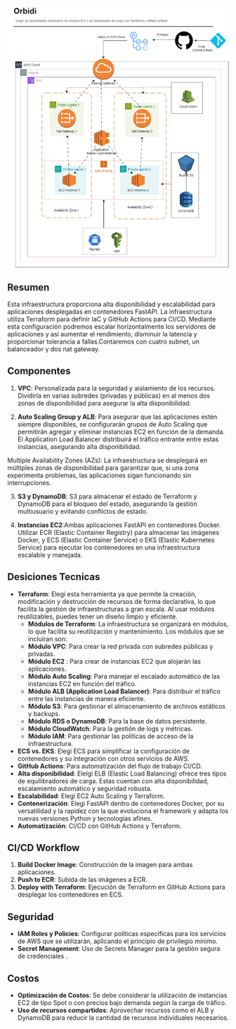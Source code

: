 ![Texto alternativo](https://github.com/oliverhernandezmoreno/Orbidi/blob/main/Orbidi.jpg)

## Resumen
Esta infraestructura proporciona alta disponibilidad y escalabilidad para aplicaciones desplegadas en contenedores FastAPI. La infraestructura utiliza Terraform para definir IaC y GitHub Actions para CI/CD. Mediante esta configuración podremos escalar horizontalmente los servidores de aplicaciones y así aumentar el rendimiento, disminuir la latencia y proporcionar tolerancia a fallas.Contaremos con cuatro subnet, un balanceador y dos nat gateway.

## Componentes
1. **VPC**: Personalizada para la seguridad y aislamiento de los recursos. Dividirla en varias subredes (privadas y públicas) en al menos dos zonas de disponibilidad para asegurar la alta disponibilidad.

2. **Auto Scaling Group y ALB**: Para asegurar que las aplicaciones estén siempre disponibles, se configurarán grupos de Auto Scaling que permitirán agregar y eliminar instancias EC2 en función de la demanda. El Application Load Balancer distribuirá el tráfico entrante entre estas instancias, asegurando alta disponibilidad.

Multiple Availability Zones (AZs): La infraestructura se desplegará en múltiples zonas de disponibilidad para garantizar que, si una zona experimenta problemas, las aplicaciones sigan funcionando sin interrupciones.

3. **S3 y DynamoDB**: S3 para almacenar el estado de Terraform y DynamoDB para el bloqueo del estado, asegurando la gestión multiusuario y evitando conflictos de estado.

4. **Instancias EC2**:Ambas aplicaciones FastAPI en contenedores Docker. Utilizar ECR (Elastic Container Registry) para almacenar las imágenes Docker, y ECS (Elastic Container Service) o EKS (Elastic Kubernetes Service) para ejecutar los contenedores en una infraestructura escalable y manejada.

## Desiciones Tecnicas
- **Terraform**: Elegi esta herramienta ya que permite la creación, modificación y destrucción de recursos de forma declarativa, lo que facilita la gestión de infraestructuras a gran escala. Al usar módulos reutilizables, puedes tener un diseño limpio y eficiente.
    - **Módulos de Terraform**: La infraestructura se organizará en módulos, lo que facilita su reutilización y mantenimiento. Los módulos que se incluiran son:
    - **Módulo VPC**: Para crear la red privada con subredes públicas y privadas.
    - **Módulo EC2** : Para crear de instancias EC2 que alojarán las aplicaciones.
    - **Módulo Auto Scaling**: Para manejar el escalado automático de las instancias EC2 en función del tráfico.
    - **Módulo ALB (Application Load Balancer)**: Para distribuir el tráfico entre las instancias de manera eficiente.
    - **Módulo S3**: Para gestionar el almacenamiento de archivos estáticos y backups.
    - **Módulo RDS o DynamoDB**: Para la base de datos persistente.
    - **Módulo CloudWatch**: Para la gestión de logs y métricas.
    - **Módulo IAM**: Para gestionar las políticas de acceso de la infraestructura.
- **ECS vs. EKS**: Elegi ECS para simplificar la configuración de contenedores y su integración con otros servicios de AWS.
- **GitHub Actions**: Para automatización del flujo de trabajo CI/CD.
- **Alta disponibilidad**: Elelgi ELB (Elastic Load Balancing) ofrece tres tipos de equilibradores de carga. Estas cuentan con alta disponibilidad, escalamiento automático y seguridad robusta.
- **Escalabilidad**: Elegi  EC2 Auto Scaling y Terraform.
- **Contenerización**: Elegi FastAPI dentro de contenedores Docker, por su versatilidad y la rapidez con la que evoluciona el framework y adapta los nuevas versiones Python y tecnologías afines.
- **Automatización**: CI/CD con GitHub Actions y Terraform.


## CI/CD Workflow
1. **Build Docker Image**: Construcción de la imagen para ambas aplicaciones.
2. **Push to ECR**: Subida de las imágenes a ECR.
3. **Deploy with Terraform**: Ejecución de Terraform en GitHub Actions para desplegar los contenedores en ECS.

## Seguridad
- **IAM Roles y Policies**: Configurar políticas específicas para los servicios de AWS que se utilizarán, aplicando el principio de privilegio mínimo.
- **Secret Management**: Uso de Secrets Manager para la gestión segura de credenciales .

## Costos 
- **Optimización de Costos**: Se debe considerar la utilización de instancias EC2 de tipo Spot o con precios bajo demanda según la carga de tráfico.
- **Uso de recursos compartidos**: Aprovechar recursos como el ALB y DynamoDB para reducir la cantidad de recursos individuales necesarios.

